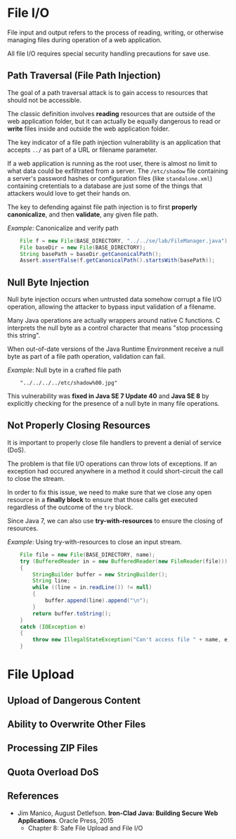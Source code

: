 # File I/O 

File input and output refers to the process of reading, writing, or otherwise managing files during operation
of a web application.

All file I/O requires special security handling precautions for save use.

## Path Traversal (File Path Injection)

The goal of a path traversal attack is to gain access to resources that should not
be accessible.

The classic definition involves **reading** resources that are outside of the web application
folder, but it can actually be equally dangerous to read or **write** files inside and outside the 
web application folder.

The key indicator of a file path injection vulnerability is an application that accepts `../` as 
part of a URL or filename parameter.

If a web application is running as the root user, there is almost no limit to what data could
be exfiltrated from a server.
The `/etc/shadow` file containing a server's password hashes or configuration files (like 
`standalone.xml`) containing cretentials to a database are just some of the things that 
attackers would love to get their hands on.

The key to defending against file path injection is to first **properly canonicalize**, and then
**validate**, any given file path.

_Example_: Canonicalize and verify path
```Java
    File f = new File(BASE_DIRECTORY, "../../se/lab/FileManager.java");
    File baseDir = new File(BASE_DIRECTORY);    
    String basePath = baseDir.getCanonicalPath();
    Assert.assertFalse(f.getCanonicalPath().startsWith(basePath));
```


## Null Byte Injection

Null byte injection occurs when untrusted data somehow corrupt a file I/O operation,
allowing the attacker to bypass input validation of a filename.

Many Java operations are actually wrappers around native C functions.
C interprets the null byte as a control character that means "stop processing this string".

When out-of-date versions of the Java Runtime Environment receive a null byte as part 
of a file path operation, validation can fail.

_Example_: Null byte in a crafted file path
```
    "../../../../etc/shadow%00.jpg"
```

This vulnerability was **fixed in Java SE 7 Update 40** and **Java SE 8** by explicitly checking for
the presence of a null byte in many file operations. 

## Not Properly Closing Resources
It is important to properly close file handlers to prevent a denial of service (DoS).

The problem is that file I/O operations can throw lots of exceptions.
If an exception had occured anywhere in a method it could short-circuit the call to close
the stream.

In order to fix this issue, we need to make sure that we close any open resource in a **finally block** 
to ensure that those calls get executed regardless of the outcome of the `try` block.

Since Java 7, we can also use **try-with-resources** to ensure the closing of resources.

_Example_: Using try-with-resources to close an input stream.
```Java
    File file = new File(BASE_DIRECTORY, name);
    try (BufferedReader in = new BufferedReader(new FileReader(file)))
    {
        StringBuilder buffer = new StringBuilder();
        String line;
        while ((line = in.readLine()) != null)
        {
            buffer.append(line).append("\n");
        }
        return buffer.toString();
    }
    catch (IOException e)
    {
        throw new IllegalStateException("Can't access file " + name, e);
    }
```


# File Upload

## Upload of Dangerous Content

## Ability to Overwrite Other Files

## Processing ZIP Files

## Quota Overload DoS



## References
* Jim Manico, August Detlefson. **Iron-Clad Java: Building Secure Web Applications**. Oracle Press, 2015
    * Chapter 8: Safe File Upload and File I/O